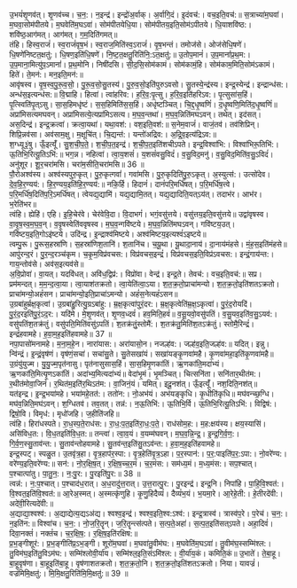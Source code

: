 

  
उ॒भयं॑शृ॒णव॑त्। शृ॒णव॑च्च। च॒न॒:। न॒इन्द्र॑। इन्द्रो॑अ॒र्वाक्। अ॒र्वागि॒दं। इ॒दंवच॑:। वच॒इति॒वच॑:॥ स॒त्राच्या॑म॒घवा॑। म॒घवा॒सोम॑पीतये। म॒घवेति॑म॒घऽवा॑। सोम॑पीतयेधि॒या। सोम॑पीतय॒इति॒सोम॑ऽपीतये। धि॒याशवि॑ष्ठ:। शवि॑ष्ठ॒आग॑मत्। आग॑मत्। ग॒म॒दिति॑गमत्॥  
तंहि। हिस्व॒राजं॑। स्व॒राजं॑वृष॒भं। स्व॒राज॒मिति॑स्व॒ऽराजं॑। वृ॒ष॒भन्तं। तमोज॑से। ओज॑सेधि॒षणे॑। धि॒षणे॑निष्टत॒क्षतु॑:। धि॒षण॒इति॑धि॒षणे॑। नि॒ष्ट॒त॒क्षतु॒रिति॑नि॒:ऽत॒क्षतु॑:॥ उ॒तोप॒मानं॑। उ॒प॒मानां॑प्र॒थ॒म:। उ॒प॒माना॒मित्यु॑प॒ऽमानां॑। प्र॒थ॒मोनि। निषी॑दसि। सी॒द॒सि॒सोम॑कामं। सोम॑कामं॒हि। सोम॑काम॒मिति॒सोम॑ऽकामं। हिते॑। ते॒मन॑:। मन॒इति॒मन॑:॥  
आवृ॑षस्व। वृ॒ष॒स्व॒पु॒रू॒व॒सो॒। पु॒रू॒व॒सो॒सु॒तस्य॑। पु॒रु॒व॒सो॒इति॑पुरुऽवसो। सु॒तस्ये॒न्द्र॑स्य। इन्द्र॒स्येन्द्र॑। इन्द्रान्ध॑स:। अन्ध॑स॒इत्यन्ध॑स:॥ वि॒द्माहि। हित्वा॑। त्वा॑हरिव:। ह॒रि॒व॒:पृ॒त्सु। ह॒रि॒व॒इति॑हरिऽव:। पृ॒त्सुसा॑स॒हिं। पृ॒त्स्विति॑पृ॒त्ऽसु। सा॒स॒हिमधृ॑ष्टं। स॒स॒हिमिति॑स॒स॒हिं। अधृ॑ष्टञ्चित्। चि॒द्द॒धृ॒ष्वणिं॑। द॒धृ॒ष्वणि॒मिति॑द॒धृ॒ष्वणिं॑॥  
अप्रा॑मिसत्यमघवन्। अप्रा॑मिसत्ये॒त्यप्रा॑मिऽसत्य। म॒घ॒व॒न्तथा॑। म॒घ॒व॒न्निति॑मघऽवन्। तथेत्। इद॑सत्। अस॒दिन्द्र॑। इन्द्र॒क्रत्वा॑। क्रत्वा॒यथा॑। यथा॒वश॑:। वश॒इति॒वश॑:॥ स॒नेम॒वाजं॑। वाजं॒तव॑। तव॑शिप्रिन्। शिप्रि॒न्नव॑सा। अव॑साम॒क्षु। म॒क्षूचि॑त्। चि॒द्यन्त॑:। यन्तो॑अद्रिव:। अ॒द्रि॒व॒इत्य॑द्रिऽव:॥  
श॒ग्ध्यू३॒॑षु। ऊँ॒इत्यूँ॑। सु॒श॒ची॒प॒ते॒। श॒ची॒प॒त॒इन्द्र॑। श॒ची॒प॒त॒इति॑शचीऽपते। इन्द्र॒विश्वा॑भि:। विश्वा॑भिरू॒तिभि॑:। ऊ॒तिभि॒रित्यू॒तिऽभि॑:॥ भग॒न्न। नहित्वा॑। त्वा॒य॒शसं॑। य॒शसं॑वसु॒विदं॑। व॒सु॒विद॒मनु॑। व॒सु॒विद॒मिति॑व॒सु॒ऽविदं॑। अनु॑शूर। शू॒र॒चरा॑मसि। चरा॑म॒सीति॒चरा॑मसि॥ 36 ॥  
पौ॒रोअश्व॑स्य। अश्व॑स्यपुरु॒कृत्। पु॒रु॒कृत्गवां॑। गवा॑मसि। पु॒रु॒कृदिति॑पु॒रु॒ऽकृत्। अ॒स्युत्स॑:। उत्सो॑देव। दे॒व॒हि॒र॒ण्यय॑:। हि॒र॒ण्यय॒इति॑हि॒र॒ण्यय॑:॥ नकि॒र्हि। हिदानं॑। दानं॑परि॒मर्धि॑षत्। प॒रि॒मर्धि॑ष॒त्त्वे। प॒रि॒मर्धि॑ष॒दिति॑प॒रि॒ऽमर्धि॑षत्। त्वेयद्य॒द्यामि॑। यद्य॒द्यामि॒तत्। यद्य॒द्यादिति॒यत्ऽय॑त्। तदाभ॑र। आभ॑र। भ॒रेति॑भर॥  
त्वंहि। ह्येहि॑। एहि। इ॒हि॒चेर॑वे। चेर॑वेवि॒दा। वि॒दाभगं॑। भगं॒वसु॑त्तये। वसु॑त्तय॒इति॒वसु॑त्तये॥ उद्वा॑वृषस्व। वा॒वृ॒ष॒स्व॒म॒घ॒व॒न्। व॒वृ॒षस्वेति॑ववृषस्व। म॒घ॒व॒न्गवि॑ष्टये। म॒घ॒व॒न्निति॑मघऽवन्। गवि॑ष्टय॒उत्। गवि॑ष्टय॒इति॒गोऽइ॑ष्टये। उदि॑न्द्र। इ॒न्द्राश्व॑मिष्टये। अश्व॑मिष्टय॒इत्यश्वं॑ऽइष्टये॥  
त्वम्पु॒रू। पु॒रूस॒हस्रा॑णि। स॒हस्रा॑णिश॒तानि॑। श॒तानि॑च। च॒यू॒था। यू॒थादा॒नाय॑। दा॒नाय॑मंहसे। मं॒ह॒स॒इति॑मंहसे॥ आपु॑रन्द॒रं। पु॒र॒न्द॒रञ्च॑कृम। च॒कृ॒म॒विप्र॑वचस:। विप्र॑वचस॒इन्द्रं॑। विप्र॑वचस॒इति॒विप्र॑ऽवचस:। इन्द्रं॒गाय॑न्त:। गाय॒न्तोव॑से। अव॑स॒इत्यव॑से॥  
अ॒वि॒प्रोवा॑। वा॒यत्। यदवि॑धत्। अवि॑ध॒द्विप्र॑:। विप्रो॑वा। वेन्द्र॑। इन्द्र॒ते। तेवच॑:। वच॒इति॒वच॑:॥ सप्र। प्रम॑मन्दत्। म॒म॒न्द॒त्वा॒या। त्वा॒याश॑तक्रतो। त्वा॒येति॑त्वा॒ऽया। श॒त॒क्र॒तो॒प्राचा॑मन्यो। श॒त॒क्र॒तो॒इति॑शतऽक्रतो। प्राचा॑मन्यो॒अहं॑सन। प्राचा॑मन्यो॒इति॒प्राचा॑ऽमन्यो। अहं॑स॒नेत्यहं॑ऽसन॥  
उ॒ग्रबा॑हुर्म्रक्ष॒कृत्वा॑। उ॒ग्रबा॑हु॒रित्यु॒ग्रऽबा॑हु:। म्र॒क्ष॒कृत्वा॑पुरं॒दर:। म्र॒क्ष॒कृत्वेति॑म्र॒क्ष॒ऽकृत्वा॑। पु॒रं॒द॒रोयदि॑। पु॒रं॒द॒रइति॑पु॒रं॒ऽद॒र:। यदि॑मे। मे॒शृ॒णव॑त्। शृ॒णव॒ध्दवं॑। हव॒मिति॒हवं॑॥ व॒सू॒यवो॒वसु॑पतिं। व॒सु॒यव॒इति॑व॒सु॒ऽयव॑:। वसु॑पतिंश॒तक्र॑तुं। वसु॑पति॒मिति॑वसु॑ऽपतिं। श॒तक्र॑तुं॒स्तोमै॑:। श॒तक्र॑तु॒मिति॑श॒तऽक्र॑तुं। स्तोमै॒रिन्द्रं॑। इन्द्रं॑हवामहे। ह॒वा॒म॒ह॒इति॑हवामहे॥ 37 ॥  
नपा॒पासो॑मनामहे। म॒ना॒म॒हे॒न। नारा॑यास:। अरा॑यासो॒न। नजल्ह॑व:। जल्ह॑व॒इति॒जल्ह॑व:॥ यदित्। इन्नु। न्वि॑न्द्रं। इ॒न्द्रं॒वृष॑णं। वृष॑णं॒सचा॑। सचा॑सु॒ते। सु॒तेसखा॑यं। सखा॑यङ्कृ॒णवा॑महै। कृ॒णवा॑महा॒इति॑कृ॒णवा॑महै॥  
उ॒ग्रंयु॑युज्म। यु॒यु॒ज्म॒पृत॑नासु। पृत॑नासुसास॒हिं। सा॒स॒हिमृ॒णका॑तिं। ऋ॒णका॑ति॒मदा॑भ्यं। ऋ॒णका॑ति॒मित्यृ॒णऽका॑तिं। अदा॑भ्य॒मित्यदा॑भ्यं॥ वेदा॑भृ॒मं। भृ॒मञ्चित्। चित्सनि॑ता। सनि॑तार॒थीत॑म:। र॒थीत॑मोवा॒जिनं॑। र॒थित॑म॒इति॑र॒थिऽत॑म:। वा॒जिनं॒यं। यमित्। इदू॒नश॑त्। ऊँ॒इत्यूँ॑। नश॒दिति॒नश॑त्॥  
यत॑इन्द्र। इ॒न्द्र॒भया॑महे। भया॑महे॒तत॑:। ततो॑न:। नो॒अभ॑यं। अभ॑यङ्कृधि। कृ॒धीति॑कृधि॥ मघ॑वन्च्छ॒ग्धि। मघ॑व॒न्निति॒मघ॑ऽवन्। श॒ग्धितव॑। तव॒तत्। तन्न॑:। न॒ऊ॒तिभि॑:। ऊ॒तिभि॒र्वि। ऊ॒तिभि॒रित्यू॒तिऽभि॑:। विद्विष॑:। द्विषो॒वि। विमृध॑:। मृधो॑जहि। ज॒हीति॑जहि॥  
त्वंहि। हिरा॑धस्पते। रा॒ध॒स्प॒ते॒राध॑स:। रा॒ध॒:प॒त॒इति॑रा॒ध॒:प॒ते॒। राध॑सोम॒ह:। म॒ह:क्षय॑स्य। क्षय॒स्यासि॑। असि॑विध॒त:। वि॒ध॒तइति॑वि॒ध॒त:॥ तन्त्वा॑। त्वा॒व॒यं। व॒यम्म॑घवन्। म॒घ॒व॒न्नि॒न्द्र॒। इ॒न्द्र॒गि॒र्व॒ण॒:। गि॒र्व॒ण॒स्सु॒ताव॑न्त:। सु॒ताव॑न्तोहवामहे। सु॒तव॑न्त॒इति॑सु॒तऽव॑न्त:। ह॒वा॒म॒ह॒इति॑हवामहे॥  
इन्द्र॒स्पट्। स्पळु॒त। उ॒तवृ॑त्र॒हा। वृ॒त्र॒हाप॑र॒स्पा:। वृ॒त्र॒हेति॑वृ॒त्र॒ऽहा। प॒र॒स्पान॑:। प॒र॒:पाइति॑प॒र॒:ऽपा:। नो॒वरे॑ण्य:। वरे॑ण्य॒इति॒वरे॑ण्य:॥ सन॑:। नो॒र॒क्षि॒ष॒त्। र॒क्षि॒ष॒च्च॒र॒मं। च॒र॒मंस:। सम॑ध्य॒मं। म॒ध्य॒मंस:। सप॒श्चात्। प॒श्चात्पा॑तु। पा॒तु॒न॒:। न॒:पु॒र:। पु॒रइति॑पु॒र:॥ 38 ॥  
त्वन्न॑:। न॒:प॒श्चात्। प॒श्चाद॑ध॒रात्। अ॒ध॒रादु॑त्त॒रात्। उ॒त्त॒रात्पु॒र:। पु॒रइन्द्र॑। इन्द्र॒नि। निपा॑हि। पा॒हि॒वि॒श्वत॑:। वि॒श्वत॒इति॑वि॒श्वत॑:॥ आ॒रेअ॒स्मत्। अ॒स्मत्कृ॑णुहि। कृ॒णु॒हिदैव्यं॑। दैव्यं॑भ॒यं। भ॒यमा॒रे। आ॒रेहे॒ती:। हे॒तीरदे॑वी:। अदे॑वी॒रित्यदे॑वी:॥  
अ॒द्याद्या॒श्वश्व॑:। अ॒द्याद्येत्य॒द्यऽअ॑द्य। श्वश्व॒इन्द्र॑। श्वश्व॒इति॒श्व:ऽश्व॑:। इन्द्र॒त्रास्व॑। त्रास्व॑प॒रे। प॒रेच॑। च॒न॒:। न॒इति॑न:॥ विश्वा॑च। च॒न॒:। नो॒ज॒रि॒तॄन्। ज॒रि॒तॄन्त्स॑त्पते। स॒त्प॒ते॒अहा॑। स॒त्प॒त॒इति॑सत्ऽपते। अहा॒दिवं॑। दिवा॒नक्तं॑। नक्तं॑च। च॒र॒क्षि॒ष॒:। र॒क्षि॒ष॒इति॑रक्षिष:॥  
प्र॒भ॒ङ्गीशूर॑:। प्र॒भ॒ङ्गीति॑प्र॒ऽभ॒ङ्गी। शूरो॑म॒घवा॑। म॒घवा॑तु॒वीम॑घ:। म॒घवेति॑म॒घऽवा॑। तु॒वीम॑घ॒स्सम्मि॑श्ल:। तु॒विम॑घ॒इति॑तु॒विऽम॑घ:। सम्मि॑श्लोवी॒र्या॑य। सम्मि॑श्ल॒इति॒संऽमि॑श्ल:। वी॒र्या॑य॒कं। कमिति॒कं॥ उ॒भाते॑। ते॒बा॒हू। बा॒हूवृष॑णा। बा॒हूइति॑बा॒हू। वृष॑णाशतक्रतो। श॒त॒क्र॒तो॒नि। श॒त॒क्र॒तो॒इति॑शतऽक्रतो। निया। यावज्रं॑। वज्रं॑मिमि॒क्षतु॑:। मि॒मि॒क्षतु॒रिति॑मि॒मि॒क्षतु॑:॥ 39 ॥  
